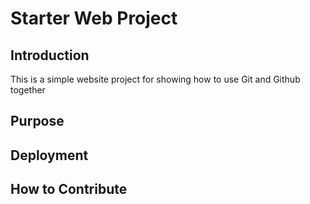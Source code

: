 # Starter Web Project

## Introduction

This is a simple website project for showing how
to use Git and Github together

## Purpose

## Deployment 

## How to Contribute 
